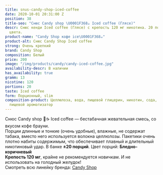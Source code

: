 ```yaml
---
title: snus-candy-shop-iced-coffee
date: 2020-10-01 20:31:00 Z
position: 38
title-seo: "Снюс Candy shop \U0001F368☕️ Iced coffee (Глясе)"
descr: Снюс кенди Iced coffee (Глясе) с крепость 120 мг никотина. 20 порций бледно-коричневого
  цвета.
product-name: "Candy Shop кофе ice\U0001F368☕️"
product-alt: Снюс Candy Shop Iced coffee
strong: Очень крепкий
brand: Candy Shop
composition: Белый
price: 200
image: "/img/products/candy/candy-iced-coffee.jpg"
availability-descr: В наличии
has_availability: true
gramm: 13
nicotine: 120
portions: 20
taste: Iced coffee
form: Порционный, slim
composition-product: Целлюлоза, вода, пищевой глицерин, никотин, сода, карбонат натрия,
  пищевой ароматизатор
---
```


Снюс Candy shop 🍨☕️ Iced coffee — бестабачная жевательная смесь, со вкусом кофе брауни.<br>
Порции длинные и тонкие (очень удобные),  влажные, не содержат табака, вместо него используется волокна целлюлозы. Пакетики очень плотно набиты содержимым, что обеспечивает плавный и длительный никотиновый удар. В банке **±20 порций**. Цвет порций: **Бледно-коричневый**<br>
**Крепость 120 мг**, крайне не рекомендуется новичкам. И не использовать на голодный желудок!<br>
Смотреть всю линейку бренда: <a href="/candy-shop-snus">Candy Shop</a>